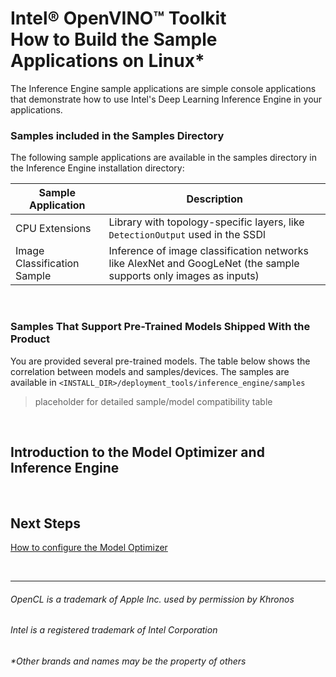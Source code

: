 

# Intel® OpenVINO™ Toolkit <br>How to Build the Sample Applications on Linux*

The Inference Engine sample applications are simple console applications that demonstrate how to use Intel's Deep Learning Inference Engine in your applications.

### Samples included in the Samples Directory

The following sample applications are available in the samples directory in the Inference Engine installation directory:

| Sample Application  | Description |
| ------------- | ------------- |
| CPU Extensions | Library with topology-specific layers, like `DetectionOutput` used in the SSDl  |
| Image Classification Sample | Inference of image classification networks like AlexNet and GoogLeNet (the sample supports only images as inputs) |

<br>

### Samples That Support Pre-Trained Models Shipped With the Product

You are provided several pre-trained models. The table below shows the correlation between models and samples/devices.  The samples are available in `<INSTALL_DIR>/deployment_tools/inference_engine/samples`

> placeholder for detailed sample/model compatibility table

<br>

## Introduction to the **Model Optimizer** and **Inference Engine**

<br>

## Next Steps

[How to configure the Model Optimizer](https://github.com/hunnel/openVINO_install_guide_linux_without_FPGA/configure_model_optimizer)

<br>


***

###### OpenCL is a trademark of Apple Inc. used by permission by Khronos   
###### Intel is a registered trademark of Intel Corporation
###### &ast;Other brands and names may be the property of others
